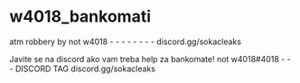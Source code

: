 # w4018_bankomati
atm robbery by not w4018 - - - - - - - -  discord.gg/sokacleaks

Javite se na discord ako vam treba help za bankomate!
not w4018#4018 - - - DISCORD TAG
discord.gg/sokacleaks

